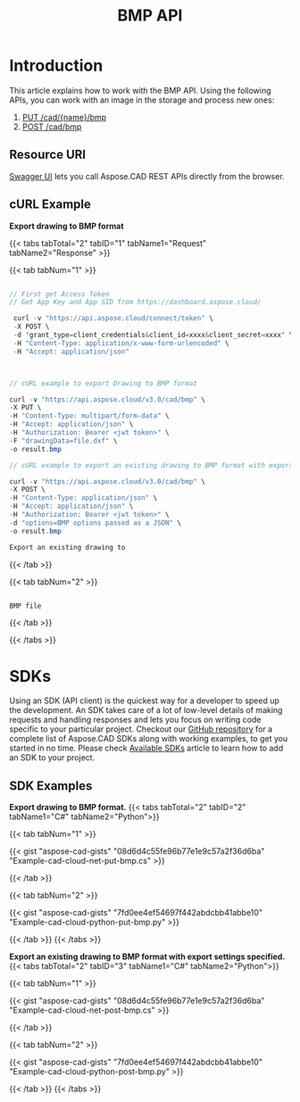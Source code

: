 ﻿---
title: "BMP API"
type: docs
url: /working-with-aspose-cad-cloud-formats-api/bmp/
weight: 10
---

# **Introduction**
This article explains how to work with the BMP API. Using the following APIs, you can work with an image in the storage and process new ones:

1. [PUT /cad/{name}/bmp](https://reference.aspose.cloud/cad/#!/Bmp/PutDrawingBmp)
1. [POST /cad/bmp](https://reference.aspose.cloud/cad/#!/Bmp/PostDrawingBmp)

## **Resource URI**
[Swagger UI](https://reference.aspose.cloud/cad/) lets you call Aspose.CAD REST APIs directly from the browser.

## **cURL Example**
**Export drawing to BMP format**

{{< tabs tabTotal="2" tabID="1" tabName1="Request" tabName2="Response" >}}

{{< tab tabNum="1" >}}

```java

// First get Access Token
// Get App Key and App SID from https://dashboard.aspose.cloud/

 curl -v "https://api.aspose.cloud/connect/token" \
 -X POST \
 -d 'grant_type=client_credentials&client_id=xxxx&client_secret=xxxx' \
 -H "Content-Type: application/x-www-form-urlencoded" \
 -H "Accept: application/json"



// cURL example to export Drawing to BMP format

curl -v "https://api.aspose.cloud/v3.0/cad/bmp" \
-X PUT \
-H "Content-Type: multipart/form-data" \
-H "Accept: application/json" \
-H "Authorization: Bearer <jwt token>" \
-F "drawingData=file.dxf" \
-o result.bmp

// cURL example to export an existing drawing to BMP format with export settings specified

curl -v "https://api.aspose.cloud/v3.0/cad/bmp" \
-X POST \
-H "Content-Type: application/json" \
-H "Accept: application/json" \
-H "Authorization: Bearer <jwt token>" \
-d "options=BMP options passed as a JSON" \
-o result.bmp

Export an existing drawing to
```

{{< /tab >}}

{{< tab tabNum="2" >}}

```java

BMP file 

```

{{< /tab >}}

{{< /tabs >}}
            
# **SDKs**
Using an SDK (API client) is the quickest way for a developer to speed up the development. An SDK takes care of a lot of low-level details of making requests and handling responses and lets you focus on writing code specific to your particular project. Checkout our [GitHub repository](https://github.com/aspose-cad-cloud) for a complete list of Aspose.CAD SDKs along with working examples, to get you started in no time. Please check [Available SDKs](/cad/available-sdks/) article to learn how to add an SDK to your project.
## **SDK Examples**
**Export drawing to BMP format.**
{{< tabs tabTotal="2" tabID="2" tabName1="C#" tabName2="Python">}}

{{< tab tabNum="1" >}}

{{< gist "aspose-cad-gists" "08d6d4c55fe96b77e1e9c57a2f36d6ba" "Example-cad-cloud-net-put-bmp.cs" >}}

{{< /tab >}}

{{< tab tabNum="2" >}}

{{< gist "aspose-cad-gists" "7fd0ee4ef54697f442abdcbb41abbe10" "Example-cad-cloud-python-put-bmp.py" >}}

{{< /tab >}}
{{< /tabs >}}


**Export an existing drawing to BMP format with export settings specified.**
{{< tabs tabTotal="2" tabID="3" tabName1="C#" tabName2="Python">}}

{{< tab tabNum="1" >}}

{{< gist "aspose-cad-gists" "08d6d4c55fe96b77e1e9c57a2f36d6ba" "Example-cad-cloud-net-post-bmp.cs" >}}

{{< /tab >}}

{{< tab tabNum="2" >}}

{{< gist "aspose-cad-gists" "7fd0ee4ef54697f442abdcbb41abbe10" "Example-cad-cloud-python-post-bmp.py" >}}

{{< /tab >}}
{{< /tabs >}}
